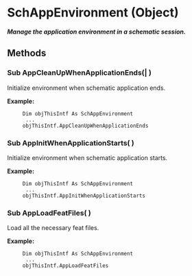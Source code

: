 # SchAppEnvironment (Object)

**_Manage the application environment in a schematic session._**

## Methods

### Sub **AppCleanUpWhenApplicationEnds**(| )

   Initialize environment when schematic application ends.

**Example:**

```VBScript
     Dim objThisIntf As SchAppEnvironment
      ...
     objThisIntf.AppCleanUpWhenApplicationEnds

```

### Sub **AppInitWhenApplicationStarts**( )

   Initialize environment when schematic application starts.

**Example:**

```VBScript
     Dim objThisIntf As SchAppEnvironment
      ...
     objThisIntf.AppInitWhenApplicationStarts

```

### Sub **AppLoadFeatFiles**( )

   Load all the necessary feat files.

**Example:**

```VBScript
     Dim objThisIntf As SchAppEnvironment
      ...
     objThisIntf.AppLoadFeatFiles

```